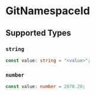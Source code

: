 # GitNamespaceId


## Supported Types

### `string`

```typescript
const value: string = "<value>";
```

### `number`

```typescript
const value: number = 2870.20;
```

